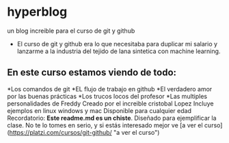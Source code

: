 # hyperblog
un blog increible para el curso de git y github
* El curso de git y github era lo que necesitaba para duplicar mi salario y lanzarme a la industria del tejido de lana sintetica con machine learning.

## En este curso estamos viendo de todo:
*Los comandos de git
*EL flujo de trabajo en github
*El verdadero amor por las buenas prácticas
*Los trucos locos del profesor
*Las multiples personalidades de Freddy 
Creado por el increible cristobal Lopez
Incluye ejemplos en linux windows y mac
Disponible para cualquier edad 
Recordatorio: **Este readme.md es 
un chiste**. Diseñado para ejemplificar la clase. No te lo tomes en serio, y si estás interesado mejor ve [a ver el curso] (https://platzi.com/cursos/git-github/ "a ver el curso")